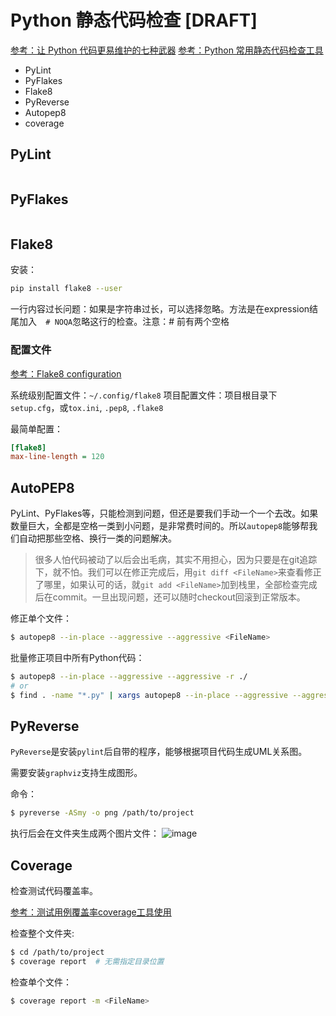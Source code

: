 # Python 静态代码检查 [DRAFT]

[参考：让 Python 代码更易维护的七种武器](https://zhuanlan.zhihu.com/p/45671766)
[参考：Python 常用静态代码检查工具](https://juejin.im/entry/5b59215d6fb9a04f90791821)

- PyLint
- PyFlakes
- Flake8
- PyReverse
- Autopep8
- coverage


## PyLint

```

```

## PyFlakes

```

```


## Flake8

安装：
```sh
pip install flake8 --user
```

一行内容过长问题：如果是字符串过长，可以选择忽略。方法是在expression结尾加入`  # NOQA`忽略这行的检查。注意：# 前有两个空格


### 配置文件

[参考：Flake8 configuration](http://flake8.pycqa.org/en/2.6.0/config.html)

系统级别配置文件：`~/.config/flake8`
项目配置文件：项目根目录下`setup.cfg`，或`tox.ini`, `.pep8`, `.flake8`

最简单配置：
```ini
[flake8]
max-line-length = 120
```



## AutoPEP8

PyLint、PyFlakes等，只能检测到问题，但还是要我们手动一个一个去改。如果数量巨大，全都是空格一类到小问题，是非常费时间的。所以`autopep8`能够帮我们自动把那些空格、换行一类的问题解决。

> 很多人怕代码被动了以后会出毛病，其实不用担心，因为只要是在git追踪下，就不怕。我们可以在修正完成后，用`git diff <FileName>`来查看修正了哪里，如果认可的话，就`git add <FileName>`加到栈里，全部检查完成后在commit。一旦出现问题，还可以随时checkout回滚到正常版本。

修正单个文件：
```sh
$ autopep8 --in-place --aggressive --aggressive <FileName>
```

批量修正项目中所有Python代码：
```sh
$ autopep8 --in-place --aggressive --aggressive -r ./
# or
$ find . -name "*.py" | xargs autopep8 --in-place --aggressive --aggressive <FileName>
```

## PyReverse

`PyReverse`是安装`pylint`后自带的程序，能够根据项目代码生成UML关系图。

需要安装`graphviz`支持生成图形。

命令：
```sh
$ pyreverse -ASmy -o png /path/to/project
```

执行后会在文件夹生成两个图片文件：
![image](https://user-images.githubusercontent.com/14041622/54486449-7cbb8f00-48c3-11e9-9826-7b75d0d26abf.png)



## Coverage

检查测试代码覆盖率。

[参考：测试用例覆盖率coverage工具使用](https://www.jianshu.com/p/307bcf8a6ac8)

检查整个文件夹:
```sh
$ cd /path/to/project
$ coverage report  # 无需指定目录位置
```

检查单个文件：
```sh
$ coverage report -m <FileName>
```
